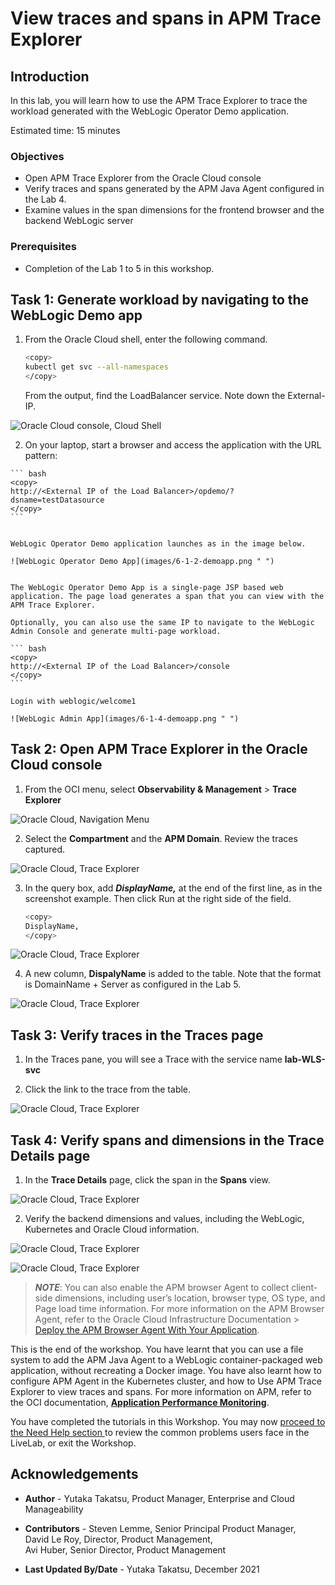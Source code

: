 # View traces and spans in APM Trace Explorer

## Introduction

In this lab, you will learn how to use the APM Trace Explorer to trace the workload generated with the WebLogic Operator Demo application.

Estimated time: 15 minutes

### Objectives
* Open APM Trace Explorer from the Oracle Cloud console
*	Verify traces and spans generated by the APM Java Agent configured in the Lab 4.
*	Examine values in the span dimensions for the frontend browser and the backend WebLogic server


### Prerequisites

* Completion of the Lab 1 to 5 in this workshop.



## Task 1: Generate workload by navigating to the WebLogic Demo app

1.	From the Oracle Cloud shell, enter the following command.

    ``` bash
    <copy>
    kubectl get svc --all-namespaces
    </copy>
    ```

    From the output, find the LoadBalancer service. Note down the External-IP.

   ![Oracle Cloud console, Cloud Shell](images/6-1-1-cloudshell.png " ")

   2.	On your laptop, start a browser and access the application with the URL pattern:

    ``` bash
    <copy>
    http://<External IP of the Load Balancer>/opdemo/?dsname=testDatasource
    </copy>
    ```


    WebLogic Operator Demo application launches as in the image below.

    ![WebLogic Operator Demo App](images/6-1-2-demoapp.png " ")


    The WebLogic Operator Demo App is a single-page JSP based web application. The page load generates a span that you can view with the APM Trace Explorer.

    Optionally, you can also use the same IP to navigate to the WebLogic Admin Console and generate multi-page workload.

    ``` bash
    <copy>
    http://<External IP of the Load Balancer>/console
    </copy>
    ```

    Login with weblogic/welcome1

    ![WebLogic Admin App](images/6-1-4-demoapp.png " ")


## Task 2: Open APM Trace Explorer in the Oracle Cloud console

1.	From the OCI menu, select **Observability & Management** > **Trace Explorer**

   ![Oracle Cloud, Navigation Menu](images/6-2-1-menu.png " ")


2.	Select the **Compartment** and the **APM Domain**. Review the traces captured.

   ![Oracle Cloud, Trace Explorer](images/6-2-2-traceexplorer.png " ")

3.	In the query box, add ***DisplayName,*** at the end of the first line, as in the screenshot example. Then click Run at the right side of the field.


    ``` bash
    <copy>
    DisplayName,
    </copy>
    ```

   ![Oracle Cloud, Trace Explorer](images/6-2-3-traceexplorer.png " ")

4.	A new column, **DispalyName** is added to the table. Note that the format is DomainName + Server as configured in the Lab 5.

   ![Oracle Cloud, Trace Explorer](images/6-2-4-traceexplorer.png " ")


## Task 3: Verify traces in the Traces page


1.	In the Traces pane, you will see a Trace with the service name **lab-WLS-svc**

2.	Click the link to the trace from the table.

   ![Oracle Cloud, Trace Explorer](images/6-3-1-traceexplorer.png " ")

## Task 4: Verify spans and dimensions in the Trace Details page

1.	In the **Trace Details** page, click the span in the **Spans** view.

   ![Oracle Cloud, Trace Explorer](images/6-4-1-traceexplorer.png " ")

2.	Verify the backend dimensions and values, including the WebLogic, Kubernetes and Oracle Cloud information.



   ![Oracle Cloud, Trace Explorer](images/6-4-2-traceexplorer.png " ")


   ![Oracle Cloud, Trace Explorer](images/6-4-3-traceexplorer.png " ")

  >***NOTE***: You can also enable the APM browser Agent to collect client-side dimensions, including  user’s location, browser type, OS type, and Page load time information. For more information on the APM Browser Agent, refer to the Oracle Cloud Infrastructure Documentation > [Deploy the APM Browser Agent With Your Application](https://docs.oracle.com/en-us/iaas/application-performance-monitoring/doc/deploy-browser-agent-your-application.html).

This is the end of the workshop. You have learnt that you can use a file system to add the APM Java Agent to a WebLogic container-packaged web application, without recreating a Docker image. You have also learnt how to configure APM Agent in the Kubernetes cluster, and how to Use APM Trace Explorer to view traces and spans. For more information on APM, refer to the OCI documentation, **[Application Performance Monitoring](https://docs.oracle.com/en-us/iaas/application-performance-monitoring/index.html)**.


You have completed the tutorials in this Workshop. You may now [proceed to the Need Help section ](#next) to review the common problems users face in the LiveLab, or exit the Workshop.

## Acknowledgements

* **Author** - Yutaka Takatsu, Product Manager, Enterprise and Cloud Manageability
- **Contributors** - Steven Lemme, Senior Principal Product Manager,<br>
David Le Roy, Director, Product Management,<br>
Avi Huber, Senior Director, Product Management
* **Last Updated By/Date** - Yutaka Takatsu, December 2021
